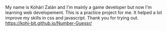My name is Kohári Zalán and I'm mainly a game developer but now I'm learning web developement.
This is a practice project for me. It helped a lot improve my skills in css and javascript.
Thank you for trying out.
https://kohi-bit.github.io/Number-Guessr/
